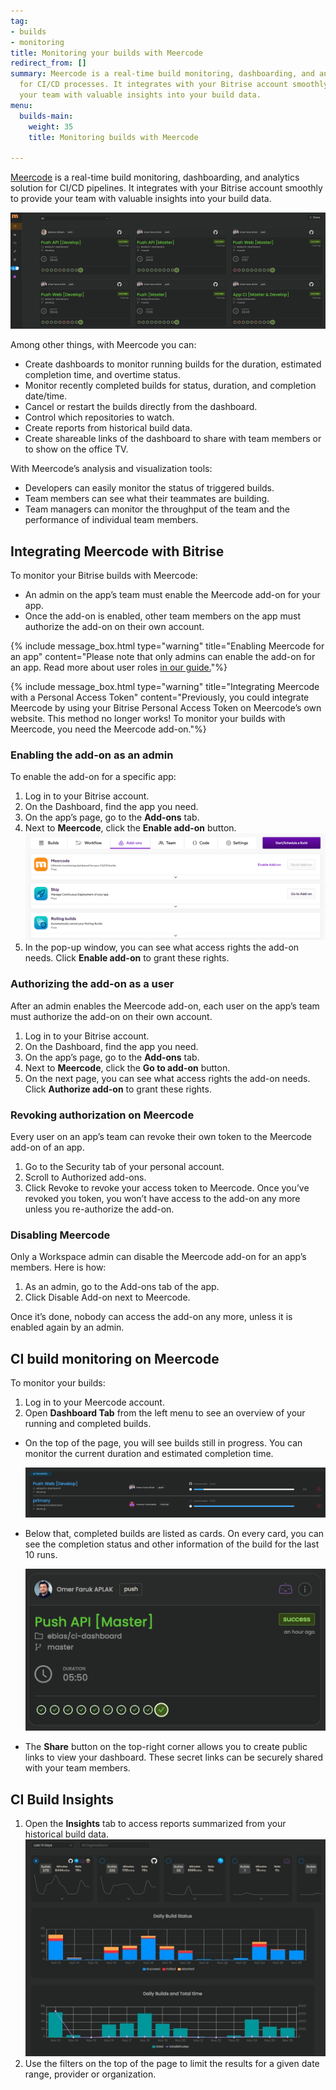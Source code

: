 ```yaml
---
tag:
- builds
- monitoring
title: Monitoring your builds with Meercode
redirect_from: []
summary: Meercode is a real-time build monitoring, dashboarding, and analytics solution
  for CI/CD processes. It integrates with your Bitrise account smoothly to provide
  your team with valuable insights into your build data.
menu:
  builds-main:
    weight: 35
    title: Monitoring builds with Meercode

---
```

[Meercode](https://meercode.io) is a real-time build monitoring, dashboarding, and analytics solution for CI/CD pipelines. It integrates with your Bitrise account smoothly to provide your team with valuable insights into your build data.

![](/img/meercode1.png)

Among other things, with Meercode you can:

* Create dashboards to monitor running builds for the duration, estimated completion time, and overtime status.
* Monitor recently completed builds for status, duration, and completion date/time.
* Cancel or restart the builds directly from the dashboard.
* Control which repositories to watch.
* Create reports from historical build data.
* Create shareable links of the dashboard to share with team members or to show on the office TV.

With Meercode’s analysis and visualization tools:

* Developers can easily monitor the status of triggered builds.
* Team members can see what their teammates are building.
* Team managers can monitor the throughput of the team and the performance of individual team members.

## Integrating Meercode with Bitrise

To monitor your Bitrise builds with Meercode:

* An admin on the app’s team must enable the Meercode add-on for your app.
* Once the add-on is enabled, other team members on the app must authorize the add-on on their own account.

{% include message_box.html type="warning" title="Enabling Meercode for an app" content="Please note that only admins can enable the add-on for an app. Read more about user roles [in our guide.](/team-management/user-roles-on-app-teams/)"%}

{% include message_box.html type="warning" title="Integrating Meercode with a Personal Access Token" content="Previously, you could integrate Meercode by using your Bitrise Personal Access Token on Meercode’s own website. This method no longer works! To monitor your builds with Meercode, you need the Meercode add-on."%}

### Enabling the add-on as an admin

To enable the add-on for a specific app:

1. Log in to your Bitrise account.
2. On the Dashboard, find the app you need.
3. On the app’s page, go to the **Add-ons** tab.
4. Next to **Meercode**, click the **Enable add-on** button.  
   ![](/img/enable-meercode.png)
5. In the pop-up window, you can see what access rights the add-on needs. Click **Enable add-on** to grant these rights.

### Authorizing the add-on as a user

After an admin enables the Meercode add-on, each user on the app’s team must authorize the add-on on their own account.

1. Log in to your Bitrise account.
2. On the Dashboard, find the app you need.
3. On the app’s page, go to the **Add-ons** tab.
4. Next to **Meercode**, click the **Go to add-on** button.
5. On the next page, you can see what access rights the add-on needs. Click **Authorize add-on** to grant these rights.  

### Revoking authorization on Meercode

Every user on an app’s team can revoke their own token to the Meercode add-on of an app.

1. Go to the Security tab of your personal account.
2. Scroll to Authorized add-ons.
3. Click Revoke to revoke your access token to Meercode.
Once you’ve revoked you token, you won’t have access to the add-on any more unless you re-authorize the add-on.

### Disabling Meercode

Only a Workspace admin can disable the Meercode add-on for an app’s members. Here is how:

1. As an admin, go to the Add-ons tab of the app.
2. Click Disable Add-on next to Meercode.

Once it’s done, nobody can access the add-on any more, unless it is enabled again by an admin.

## CI build monitoring on Meercode

To monitor your builds:

1. Log in to your Meercode account.
2. Open **Dashboard Tab** from the left menu to see an overview of your running and completed builds.

* On the top of the page, you will see builds still in progress. You can monitor the current duration and estimated completion time.

  ![](/img/meercode3.png)
* Below that, completed builds are listed as cards. On every card, you can see the completion status and other information of the build for the last 10 runs.

  ![](/img/meercode4.jpg)
* The **Share** button on the top-right corner allows you to create public links to view your dashboard. These secret links can be securely shared with your team members.

## CI Build Insights

1. Open the **Insights** tab to access reports summarized from your historical build data.  
   ![](/img/meercode5.jpeg)
2. Use the filters on the top of the page to limit the results for a given date range, provider or organization.